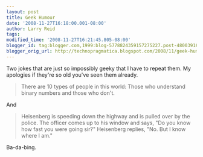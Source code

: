 ```yaml
---
layout: post
title: Geek Humour
date: '2008-11-27T16:18:00.001-08:00'
author: Larry Reid
tags: 
modified_time: '2008-11-27T16:21:45.805-08:00'
blogger_id: tag:blogger.com,1999:blog-5778824359157275227.post-4800391648485877747
blogger_orig_url: http://technopragmatica.blogspot.com/2008/11/geek-humour.html
---
```


Two jokes that are just so impossibly geeky that I have to repeat them.
My apologies if they're so old you've seen them already.  
<blockquote>There are 10 types of people in this world: Those who
understand binary numbers and those who don't.</blockquote>And  
<blockquote>Heisenberg is speeding down the highway and is pulled over
by the police. The officer comes up to his window and says, "Do you know
how fast you were going sir?" Heisenberg replies, "No. But I know where
I am."</blockquote>Ba-da-bing.

